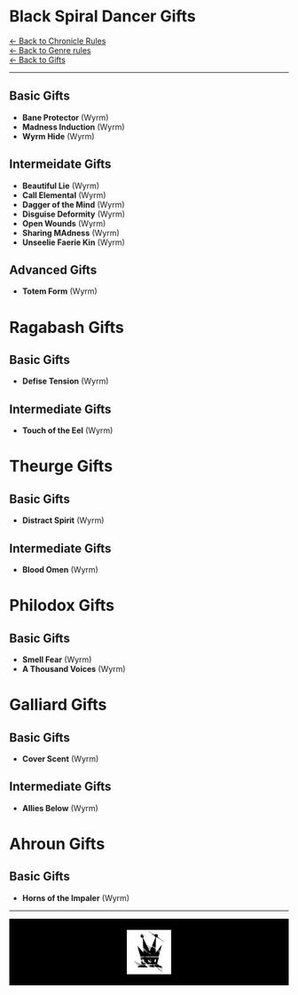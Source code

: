 # Black Spiral Dancer Gifts

[← Back to Chronicle Rules](../../README.md)  
[← Back to Genre rules](../README.md)  
[← Back to Gifts](./README.md)

-----
## Basic Gifts
- **Bane Protector** (Wyrm)
- **Madness Induction** (Wyrm)
- **Wyrm Hide** (Wyrm)

## Intermeidate Gifts
- **Beautiful Lie** (Wyrm)
- **Call Elemental** (Wyrm)
- **Dagger of the Mind** (Wyrm)
- **Disguise Deformity** (Wyrm)
- **Open Wounds** (Wyrm)
- **Sharing MAdness** (Wyrm)
- **Unseelie Faerie Kin** (Wyrm)

## Advanced Gifts
- **Totem Form** (Wyrm)

# Ragabash Gifts
## Basic Gifts
- **Defise Tension** (Wyrm)
## Intermediate Gifts
- **Touch of the Eel** (Wyrm)

# Theurge Gifts
## Basic Gifts
- **Distract Spirit** (Wyrm)
## Intermediate Gifts
- **Blood Omen** (Wyrm)

# Philodox Gifts
## Basic Gifts
- **Smell Fear** (Wyrm)
- **A Thousand Voices** (Wyrm)

# Galliard Gifts
## Basic Gifts
- **Cover Scent** (Wyrm)
## Intermediate Gifts
- **Allies Below** (Wyrm)

# Ahroun Gifts
## Basic Gifts
- **Horns of the Impaler** (Wyrm)


-----
<p align="center" style="background-color: #000; padding: 20px;">
  <img src="https://raw.githubusercontent.com/mckn-larp/.github/main/profile/05-queen-glow.png" alt="Knoxville Crown Footer" width="80" style="margin: 0 20px; vertical-align: middle;" />
</p>

